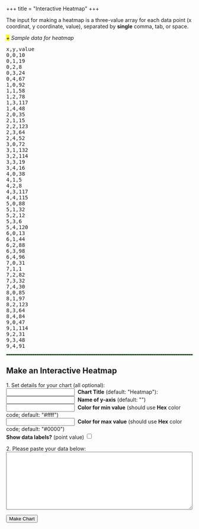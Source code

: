 +++
title = "Interactive Heatmap"
+++
<div>
<script src="https://code.highcharts.com/modules/heatmap.js"></script>
<p> The input for making a heatmap is a three-value array for each data point (x coordinat, y coordinate, value), separated by <strong>single</strong> comma, tab, or space.</p>
<span class="csv-toggle"><em><mark>+</mark> Sample data for heatmap</em></span>
<span class="csv-example" style="width: 100%">
<pre>
x,y,value
0,0,10
0,1,19
0,2,8
0,3,24
0,4,67
1,0,92
1,1,58
1,2,78
1,3,117
1,4,48
2,0,35
2,1,15
2,2,123
2,3,64
2,4,52
3,0,72
3,1,132
3,2,114
3,3,19
3,4,16
4,0,38
4,1,5
4,2,8
4,3,117
4,4,115
5,0,88
5,1,32
5,2,12
5,3,6
5,4,120
6,0,13
6,1,44
6,2,88
6,3,98
6,4,96
7,0,31
7,1,1
7,2,82
7,3,32
7,4,30
8,0,85
8,1,97
8,2,123
8,3,64
8,4,84
9,0,47
9,1,114
9,2,31
9,3,48
9,4,91
</pre></span>
<script>
function main() {
  $('.csv-example').hide();
  $('.csv-toggle').on('click', function() {
    $(this).toggleClass('active');
    $(this).next().slideToggle(400);
  });
}
$(document).ready(main);
</script>

<hr style="border: 1px dashed #008800">

<h2>Make an Interactive Heatmap</h2>

<form>
<p>1. Set details for your chart (all optional):<br>
<input type="text" name="mtitle">&nbsp;&nbsp;<strong>Chart Title</strong> (default: "Heatmap"):<br>
<input type="text" name="yaxis">&nbsp;&nbsp;<strong>Name of y-axis</strong> (default: "")<br>
<input type="text" name="mincolor">&nbsp;&nbsp;<strong>Color for min value</strong> (should use <strong>Hex</strong> color code; default: "#ffff")<br> 
<input type="text" name="maxcolor">&nbsp;&nbsp;<strong>Color for max value</strong> (should use <strong>Hex</strong> color code; default: "#0000")<br> 
<strong>Show data labels?</strong> (point value) <input type="checkbox" id="select-datalebels" style="height: 1.2em;">
</p>
<p>2. Please paste your data below:<br>
<textarea rows="10" cols="60" name="usrcsv"></textarea><br>
</p>
</form>
<button id="makeChart">Make Chart</button>
<br>
<div id="container" style="width: 90%; margin: 0 auto"></div>
<script src="/js/heatmap.js"></script>
</div>
